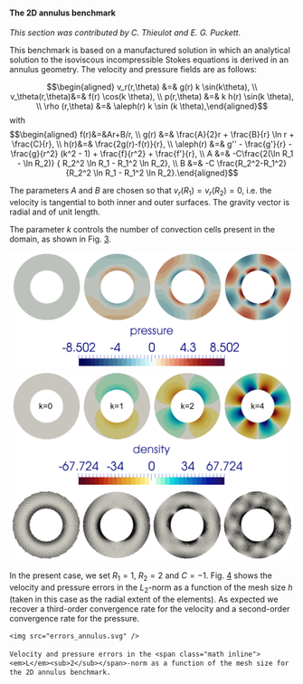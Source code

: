 #### The 2D annulus benchmark

*This section was contributed by C. Thieulot and E. G. Puckett.*

This benchmark is based on a manufactured solution in which an analytical
solution to the isoviscous incompressible Stokes equations is derived in an
annulus geometry. The velocity and pressure fields are as follows:

$$\begin{aligned}
v_r(r,\theta)     &=&  g(r) k \sin(k\theta), \\
v_\theta(r,\theta)&=&  f(r) \cos(k \theta), \\
p(r,\theta)       &=&  k h(r) \sin(k \theta), \\
\rho (r,\theta)   &=& \aleph(r) k \sin (k \theta),\end{aligned}$$ with
$$\begin{aligned}
f(r)&=&Ar+B/r, \\
g(r) &=& \frac{A}{2}r  +  \frac{B}{r} \ln r + \frac{C}{r}, \\
h(r)&=& \frac{2g(r)-f(r)}{r},  \\
\aleph(r) &=& g'' - \frac{g'}{r}  - \frac{g}{r^2} (k^2 - 1)  + \frac{f}{r^2}   + \frac{f'}{r}, \\
A &=& -C\frac{2(\ln R_1 - \ln R_2)} { R_2^2 \ln R_1  - R_1^2 \ln R_2}, \\
B &=& -C \frac{R_2^2-R_1^2}{R_2^2 \ln R_1 - R_1^2 \ln R_2}.\end{aligned}$$

The parameters $A$ and $B$ are chosen so that $v_r(R_1)=v_r(R_2)=0$, i.e. the
velocity is tangential to both inner and outer surfaces. The gravity vector is
radial and of unit length.

The parameter $k$ controls the number of convection cells present in the
domain, as shown in Fig.&nbsp;[3][].

<img src="pressures.png" title="fig:" id="fig:annulus-vp" alt="Figure" />
<img src="density.png" title="fig:" id="fig:annulus-vp" alt="Figure" />
<img src="velocities2.png" title="fig:" id="fig:annulus-vp" alt="Figure" />

In the present case, we set $R_1=1$, $R_2=2$ and $C=-1$. Fig.&nbsp;[4][] shows
the velocity and pressure errors in the $L_2$-norm as a function of the mesh
size $h$ (taken in this case as the radial extent of the elements). As
expected we recover a third-order convergence rate for the velocity and a
second-order convergence rate for the pressure.

```{figure-md} fig:annulus-errors
<img src="errors_annulus.svg" />

Velocity and pressure errors in the <span class="math inline"><em>L</em><sub>2</sub></span>-norm as a function of the mesh size for the 2D annulus benchmark.
```

  [3]: #fig:annulus-vp
  [4]: #fig:annulus-errors
